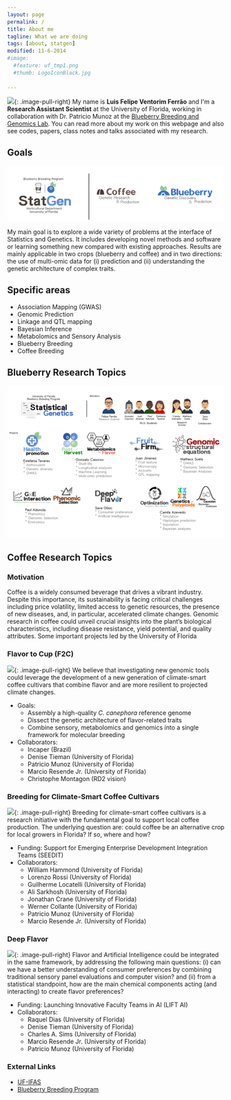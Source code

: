 ```yaml
---
layout: page
permalink: /
title: About me
tagline: What we are doing
tags: [about, statgen]
modified: 11-6-2014
#image:
  #feature: uf_tmp1.png
  #thumb: LogoIconBlack.jpg

---
```


<img src="{{ site.url }}/images/felipe2.jpg" width="120">{: .image-pull-right}  My name is **Luis Felipe Ventorim Ferrão** and I'm a **Research Assistant Scientist** at the University of Florida, working in collaboration with Dr. Patricio Munoz at the [Blueberry Breeding and Genomics Lab](https://www.blueberrybreeding.com/). You can read more about my work on this webpage and also see codes, papers, class notes and talks associated with my research.

## Goals

<p align="center">
  <img src="/images/all.png" />
</p>

My main goal is to explore a wide variety of problems at the interface of Statistics and Genetics. It includes developing novel methods and software or learning something new compared with existing approaches. Results are mainly applicable in two crops (blueberry and coffee) and in two directions: the use of multi-omic data for (i) prediction and (ii) understanding the genetic architecture of complex traits.


## Specific areas

- Association Mapping (GWAS)
- Genomic Prediction
- Linkage and QTL mapping
- Bayesian Inference
- Metabolomics and Sensory Analysis
- Blueberry Breeding
- Coffee Breeding

## Blueberry Research Topics

<p align="center">
  <img src="/images/all 3.png" />
</p>

## Coffee Research Topics

### Motivation

Coffee is a widely consumed beverage that drives a vibrant industry.  Despite this importance, its sustainability is facing critical challenges including price volatility, limited access to genetic resources, the presence of new diseases, and, in particular, accelerated climate changes. Genomic research in coffee could unveil crucial insights into the plant’s biological characteristics, including disease resistance, yield potential, and quality attributes. Some important projects led by the University of Florida

### Flavor to Cup (F2C)

<img src="{{ site.url }}./coffee_logo.png" width="220">{: .image-pull-right}  We believe that investigating new genomic tools  could leverage the development of a new generation of climate-smart coffee cultivars that combine flavor and are more resilient to projected climate changes. 
- Goals: 
  + Assembly a high-quality _C. canephora_ reference genome
  + Dissect the genetic architecture of flavor-related traits
  + Combine sensory, metabolomics and genomics into a single framework for molecular breeding
- Collaborators: 
  + Incaper (Brazil)
  + Denise Tieman (University of Florida)
  + Patricio Munoz (University of Florida)
  + Marcio Resende Jr. (University of Florida)
  + Christophe Montagon (RD2 vision)

### Breeding for Climate-Smart Coffee Cultivars

<img src="{{ site.url }}./coffee_logo2.png" width="220">{: .image-pull-right}  Breeding for climate-smart coffee cultivars is a research initiative with the fundamental goal to support local coffee production. The underlying question are: could coffee be an alternative crop for local growers in Florida? If so, where and how?

- Funding: Support for Emerging Enterprise Development Integration Teams (SEEDIT)
- Collaborators: 
  + William Hammond (University of Florida)
  + Lorenzo Rossi (University of Florida)
  + Guilherme Locatelli (University of Florida)
  + Ali Sarkhosh (University of Florida)
  + Jonathan Crane (University of Florida)
  + Werner Collante (University of Florida)
  + Patricio Munoz (University of Florida)
  + Marcio Resende Jr. (University of Florida)
 
### Deep Flavor

<img src="{{ site.url }}./coffee_logo3.png" width="220">{: .image-pull-right} Flavor and Artificial Intelligence could be integrated in the same framework, by addressing the following main questions: (i) can we have a better understanding of consumer preferences by combining traditional sensory panel evaluations and computer vision? and (ii) from a statistical standpoint, how are the main chemical components acting (and interacting) to create flavor preferences?

- Funding: Launching Innovative Faculty Teams in AI (LIFT AI)
- Collaborators: 
  + Raquel Dias (University of Florida)
  + Denise Tieman (University of Florida)
  + Charles A. Sims (University of Florida)
  + Marcio Resende Jr. (University of Florida)
  +  Patricio Munoz (University of Florida)







### External Links
- [UF-IFAS](https://hos.ifas.ufl.edu/people/on-campus-faculty/)
- [Blueberry Breeding Program](https://www.blueberrybreeding.com/)


